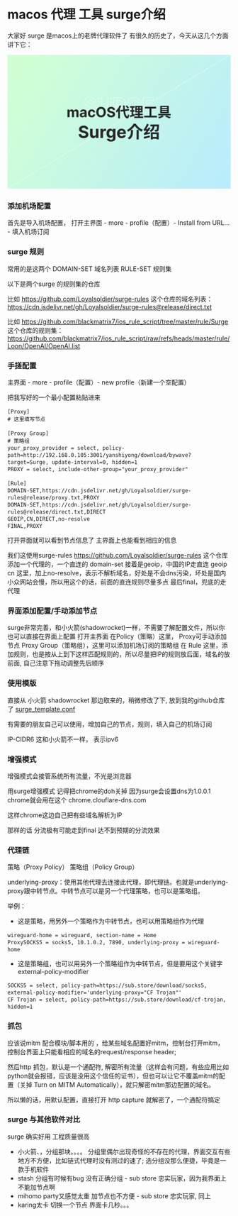 # macos 代理 工具 surge介绍

大家好
surge 是macos上的老牌代理软件了 有很久的历史了，今天从这几个方面讲下它：

![](surge.png)

### 添加机场配置

首先是导入机场配置，
打开主界面 - more - profile（配置）- Install from URL... - 填入机场订阅

### surge 规则

常用的是这两个
DOMAIN-SET 域名列表
RULE-SET 规则集

以下是两个surge 的规则集的仓库

比如 https://github.com/Loyalsoldier/surge-rules 这个仓库的域名列表： https://cdn.jsdelivr.net/gh/Loyalsoldier/surge-rules@release/direct.txt

比如 https://github.com/blackmatrix7/ios_rule_script/tree/master/rule/Surge 这个仓库的规则集：https://github.com/blackmatrix7/ios_rule_script/raw/refs/heads/master/rule/Loon/OpenAI/OpenAI.list

### 手搓配置

主界面 - more - profile（配置）- new profile（新建一个空配置）

把我写好的一个最小配置粘贴进来

```
[Proxy]
# 这里填写节点

[Proxy Group]
# 策略组
your_proxy_provider = select, policy-path=http://192.168.0.105:3001/yanshiyong/download/bywave?target=Surge, update-interval=0, hidden=1
PROXY = select, include-other-group="your_proxy_provider"

[Rule]
DOMAIN-SET,https://cdn.jsdelivr.net/gh/Loyalsoldier/surge-rules@release/proxy.txt,PROXY
DOMAIN-SET,https://cdn.jsdelivr.net/gh/Loyalsoldier/surge-rules@release/direct.txt,DIRECT
GEOIP,CN,DIRECT,no-resolve
FINAL,PROXY
```
打开界面就可以看到节点信息了
主界面上也能看到相应的信息

我们这使用surge-rules https://github.com/Loyalsoldier/surge-rules 这个仓库
添加一个代理的，一个直连的 domain-set
接着是geoip，中国的IP走直连
geoip cn 这里，加上no-resolve，表示不解析域名，好处是不会dns污染，坏处是国内小众网站会慢，所以用这个的话，前面的直连规则尽量多点
最后final，兜底的走代理

### 界面添加配置/手动添加节点
surge非常完善，和小火箭(shadowrocket)一样，不需要了解配置文件，所以你也可以直接在界面上配置
打开主界面
在Policy（策略）这里， Proxy可手动添加节点
Proxy Group（策略组），这里可以添加机场订阅的策略组
在 Rule 这里，添加规则，也是按从上到下这样匹配规则的，所以尽量把IP的规则放后面，域名的放前面, 自己注意下拖动调整先后顺序

### 使用模版

直接从 小火箭 shadowrocket 那边取来的，稍微修改了下, 放到我的github仓库了 [surge_template.conf](surge_template.conf)

有需要的朋友自己可以使用，增加自己的节点，规则，填入自己的机场订阅

IP-CIDR6 这和小火箭不一样， 表示ipv6

### 增强模式

增强模式会接管系统所有流量，不光是浏览器

用surge增强模式 记得把chrome的doh关掉 因为surge会设置dns为1.0.0.1 chrome就会用在这个 chrome.clouflare-dns.com

这样chrome这边自己把有些域名解析为IP

那样的话 分流极有可能走到final 达不到预期的分流效果

### 代理链

策略（Proxy Policy） 策略组（Policy Group）

underlying-proxy：使用其他代理去连接此代理，即代理链。也就是underlying-proxy跟中转节点。中转节点可以是另一个代理策略，也可以是策略组。

举例：

+ 这是策略，用另外一个策略作为中转节点，也可以用策略组作为代理
```
wireguard-home = wireguard, section-name = Home
ProxySOCKS5 = socks5, 10.1.0.2, 7890, underlying-proxy = wireguard-home
```

+ 这是策略组，也可以用另外一个策略组作为中转节点，但是要用这个关键字external-policy-modifier
```
SOCKS5 = select, policy-path=https://sub.store/download/socks5, external-policy-modifier='underlying-proxy="CF Trojan"'
CF Trojan = select, policy-path=https://sub.store/download/cf-trojan, hidden=1
```

### 抓包

应该说mitm 配合模块/脚本用的 ，给某些域名配置好mitm，控制台打开mitm， 控制台界面上只能看相应的域名的request/response header;

然后http 抓包，默认是一个通配符, 解密所有流量（这样会有问题，有些应用比如python就会报错，应该是没用这个信任的证书），但也可以让它不覆盖mitm的配置（关掉 Turn on MITM Automatically），就只解密mitm那边配置的域名。

所以懒的话，用默认配置，直接打开 http capture 就解密了，一个通配符搞定

### surge 与其他软件对比

surge 确实好用 工程质量很高

+ 小火箭、，分组那块。。。。 分组里偶尔出现奇怪的不存在的代理，界面交互有些地方不方便，比如链式代理时没有测过的速了; 选分组没那么便捷，毕竟是一款手机软件
+ stash  分组有时候有bug 没有正确分组          - sub store 忠实玩家，因为我界面上不能加节点啊
+ mihomo party又感觉太重  加节点也不方便       - sub store 忠实玩家,  同上
+ karing太卡 切换一个节点 界面卡几秒。。。
